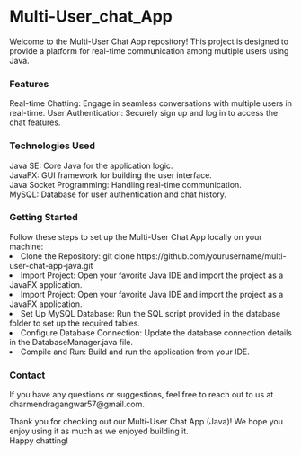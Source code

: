 # Multi-User_chat_App

Welcome to the Multi-User Chat App repository! This project is designed to provide a platform for real-time communication among multiple users using Java. 

<h3><b>Features</b></h3>
Real-time Chatting: Engage in seamless conversations with multiple users in real-time.
User Authentication: Securely sign up and log in to access the chat features.

<h3>Technologies Used</h3>
Java SE: Core Java for the application logic.<br>
JavaFX: GUI framework for building the user interface.<br>
Java Socket Programming: Handling real-time communication.<br>
MySQL: Database for user authentication and chat history.<br>

<h3>Getting Started</h3>
Follow these steps to set up the Multi-User Chat App locally on your machine:

<li>Clone the Repository: git clone https://github.com/yourusername/multi-user-chat-app-java.git</li>
<li>Import Project: Open your favorite Java IDE and import the project as a JavaFX application.</li>
<li>Import Project: Open your favorite Java IDE and import the project as a JavaFX application.</li>
<li>Set Up MySQL Database: Run the SQL script provided in the database folder to set up the required tables.</li>
<li>Configure Database Connection: Update the database connection details in the DatabaseManager.java file.</li>
<li>Compile and Run: Build and run the application from your IDE.</li>

<h3>Contact</h3>
If you have any questions or suggestions, feel free to reach out to us at dharmendragangwar57@gmail.com.<br>

Thank you for checking out our Multi-User Chat App (Java)! We hope you enjoy using it as much as we enjoyed building it. <br>
Happy chatting!
